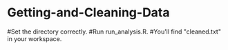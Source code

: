 Getting-and-Cleaning-Data
=========================
#Set the directory correctly.
#Run run_analysis.R.
#You'll find "cleaned.txt" in your workspace.
